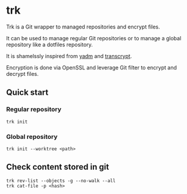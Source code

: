 # trk

Trk is a Git wrapper to managed repositories and encrypt files.

It can be used to manage regular Git repositories or to manage a global repository like a dotfiles repository.

It is shamelssly inspired from [yadm](https://github.com/yadm-dev/yadm) and [transcrypt](https://github.com/elasticdog/transcrypt).

Encryption is done via OpenSSL and leverage Git filter to encrypt and decrypt files.

## Quick start

### Regular repository

```
trk init
```

### Global repository

```
trk init --worktree <path>
```

## Check content stored in git

```
trk rev-list --objects -g --no-walk --all
trk cat-file -p <hash>
```

